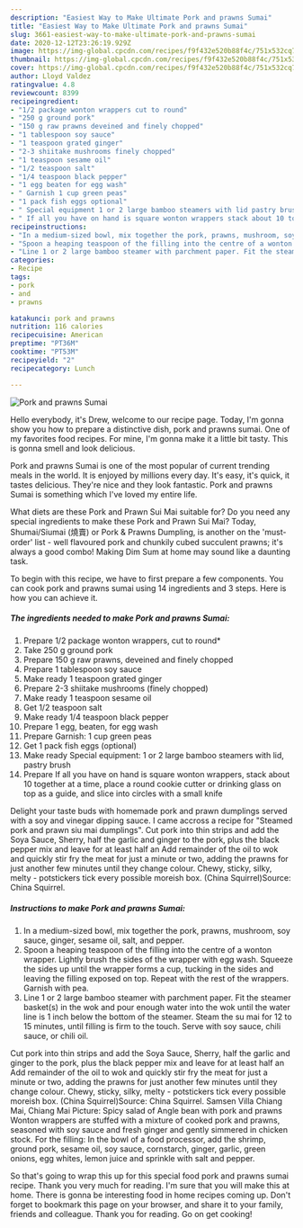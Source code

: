 ```yaml
---
description: "Easiest Way to Make Ultimate Pork and prawns Sumai"
title: "Easiest Way to Make Ultimate Pork and prawns Sumai"
slug: 3661-easiest-way-to-make-ultimate-pork-and-prawns-sumai
date: 2020-12-12T23:26:19.929Z
image: https://img-global.cpcdn.com/recipes/f9f432e520b88f4c/751x532cq70/pork-and-prawns-sumai-recipe-main-photo.jpg
thumbnail: https://img-global.cpcdn.com/recipes/f9f432e520b88f4c/751x532cq70/pork-and-prawns-sumai-recipe-main-photo.jpg
cover: https://img-global.cpcdn.com/recipes/f9f432e520b88f4c/751x532cq70/pork-and-prawns-sumai-recipe-main-photo.jpg
author: Lloyd Valdez
ratingvalue: 4.8
reviewcount: 8399
recipeingredient:
- "1/2 package wonton wrappers cut to round"
- "250 g ground pork"
- "150 g raw prawns deveined and finely chopped"
- "1 tablespoon soy sauce"
- "1 teaspoon grated ginger"
- "2-3 shiitake mushrooms finely chopped"
- "1 teaspoon sesame oil"
- "1/2 teaspoon salt"
- "1/4 teaspoon black pepper"
- "1 egg beaten for egg wash"
- " Garnish 1 cup green peas"
- "1 pack fish eggs optional"
- " Special equipment 1 or 2 large bamboo steamers with lid pastry brush"
- " If all you have on hand is square wonton wrappers stack about 10 together at a time place a round cookie cutter or drinking glass on top as a guide and slice into circles with a small knife"
recipeinstructions:
- "In a medium-sized bowl, mix together the pork, prawns, mushroom, soy sauce, ginger, sesame oil, salt, and pepper."
- "Spoon a heaping teaspoon of the filling into the centre of a wonton wrapper. Lightly brush the sides of the wrapper with egg wash. Squeeze the sides up until the wrapper forms a cup, tucking in the sides and leaving the filling exposed on top. Repeat with the rest of the wrappers. Garnish with pea."
- "Line 1 or 2 large bamboo steamer with parchment paper. Fit the steamer basket(s) in the wok and pour enough water into the wok until the water line is 1 inch below the bottom of the steamer. Steam the su mai for 12 to 15 minutes, until filling is firm to the touch. Serve with soy sauce, chili sauce, or chili oil."
categories:
- Recipe
tags:
- pork
- and
- prawns

katakunci: pork and prawns 
nutrition: 116 calories
recipecuisine: American
preptime: "PT36M"
cooktime: "PT53M"
recipeyield: "2"
recipecategory: Lunch

---
```



![Pork and prawns Sumai](https://img-global.cpcdn.com/recipes/f9f432e520b88f4c/751x532cq70/pork-and-prawns-sumai-recipe-main-photo.jpg)

Hello everybody, it's Drew, welcome to our recipe page. Today, I'm gonna show you how to prepare a distinctive dish, pork and prawns sumai. One of my favorites food recipes. For mine, I'm gonna make it a little bit tasty. This is gonna smell and look delicious.

Pork and prawns Sumai is one of the most popular of current trending meals in the world. It is enjoyed by millions every day. It's easy, it's quick, it tastes delicious. They're nice and they look fantastic. Pork and prawns Sumai is something which I've loved my entire life.

What diets are these Pork and Prawn Sui Mai suitable for? Do you need any special ingredients to make these Pork and Prawn Sui Mai? Today, Shumai/Siumai (燒賣) or Pork &amp; Prawns Dumpling, is another on the &#39;must-order&#39; list - well flavoured pork and chunkily cubed succulent prawns; it&#39;s always a good combo! Making Dim Sum at home may sound like a daunting task.


To begin with this recipe, we have to first prepare a few components. You can cook pork and prawns sumai using 14 ingredients and 3 steps. Here is how you can achieve it.

<!--inarticleads1-->

##### The ingredients needed to make Pork and prawns Sumai:

1. Prepare 1/2 package wonton wrappers, cut to round*
1. Take 250 g ground pork
1. Prepare 150 g raw prawns, deveined and finely chopped
1. Prepare 1 tablespoon soy sauce
1. Make ready 1 teaspoon grated ginger
1. Prepare 2-3 shiitake mushrooms (finely chopped)
1. Make ready 1 teaspoon sesame oil
1. Get 1/2 teaspoon salt
1. Make ready 1/4 teaspoon black pepper
1. Prepare 1 egg, beaten, for egg wash
1. Prepare  Garnish: 1 cup green peas
1. Get 1 pack fish eggs (optional)
1. Make ready  Special equipment: 1 or 2 large bamboo steamers with lid, pastry brush
1. Prepare  If all you have on hand is square wonton wrappers, stack about 10 together at a time, place a round cookie cutter or drinking glass on top as a guide, and slice into circles with a small knife


Delight your taste buds with homemade pork and prawn dumplings served with a soy and vinegar dipping sauce. I came accross a recipe for &#34;Steamed pork and prawn siu mai dumplings&#34;. Cut pork into thin strips and add the Soya Sauce, Sherry, half the garlic and ginger to the pork, plus the black pepper mix and leave for at least half an Add remainder of the oil to wok and quickly stir fry the meat for just a minute or two, adding the prawns for just another few minutes until they change colour. Chewy, sticky, silky, melty - potstickers tick every possible moreish box. (China Squirrel)Source: China Squirrel. 

<!--inarticleads2-->

##### Instructions to make Pork and prawns Sumai:

1. In a medium-sized bowl, mix together the pork, prawns, mushroom, soy sauce, ginger, sesame oil, salt, and pepper.
1. Spoon a heaping teaspoon of the filling into the centre of a wonton wrapper. Lightly brush the sides of the wrapper with egg wash. Squeeze the sides up until the wrapper forms a cup, tucking in the sides and leaving the filling exposed on top. Repeat with the rest of the wrappers. Garnish with pea.
1. Line 1 or 2 large bamboo steamer with parchment paper. Fit the steamer basket(s) in the wok and pour enough water into the wok until the water line is 1 inch below the bottom of the steamer. Steam the su mai for 12 to 15 minutes, until filling is firm to the touch. Serve with soy sauce, chili sauce, or chili oil.


Cut pork into thin strips and add the Soya Sauce, Sherry, half the garlic and ginger to the pork, plus the black pepper mix and leave for at least half an Add remainder of the oil to wok and quickly stir fry the meat for just a minute or two, adding the prawns for just another few minutes until they change colour. Chewy, sticky, silky, melty - potstickers tick every possible moreish box. (China Squirrel)Source: China Squirrel. Samsen Villa Chiang Mai, Chiang Mai Picture: Spicy salad of Angle bean with pork and prawns Wonton wrappers are stuffed with a mixture of cooked pork and prawns, seasoned with soy sauce and fresh ginger and gently simmered in chicken stock. For the filling: In the bowl of a food processor, add the shrimp, ground pork, sesame oil, soy sauce, cornstarch, ginger, garlic, green onions, egg whites, lemon juice and sprinkle with salt and pepper. 

So that's going to wrap this up for this special food pork and prawns sumai recipe. Thank you very much for reading. I'm sure that you will make this at home. There is gonna be interesting food in home recipes coming up. Don't forget to bookmark this page on your browser, and share it to your family, friends and colleague. Thank you for reading. Go on get cooking!
